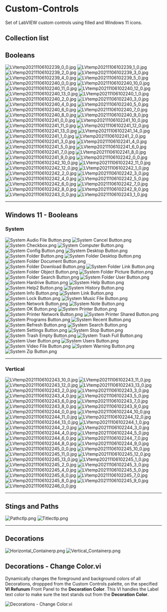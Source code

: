 # Custom-Controls
Set of LabVIEW custom controls using filled and Windows 11 icons.

## Collection list

<DIV>
	<H2>Booleans</H2>
		<IMG SRC="./images/Control Collection/Booleans/LVtemp20211106102239_0_0.jpg"  ALT="LVtemp20211106102239_0_0.jpg">	<IMG SRC="./images/Control Collection/Booleans/LVtemp20211106102239_1_0.jpg"  ALT="LVtemp20211106102239_1_0.jpg">	<IMG SRC="./images/Control Collection/Booleans/LVtemp20211106102239_2_0.jpg"  ALT="LVtemp20211106102239_2_0.jpg">	<IMG SRC="./images/Control Collection/Booleans/LVtemp20211106102239_3_0.jpg"  ALT="LVtemp20211106102239_3_0.jpg">	<IMG SRC="./images/Control Collection/Booleans/LVtemp20211106102239_4_0.jpg"  ALT="LVtemp20211106102239_4_0.jpg">	<IMG SRC="./images/Control Collection/Booleans/LVtemp20211106102239_5_0.jpg"  ALT="LVtemp20211106102239_5_0.jpg">	<IMG SRC="./images/Control Collection/Booleans/LVtemp20211106102240_0_0.jpg"  ALT="LVtemp20211106102240_0_0.jpg">	<IMG SRC="./images/Control Collection/Booleans/LVtemp20211106102240_10_0.jpg"  ALT="LVtemp20211106102240_10_0.jpg">	<IMG SRC="./images/Control Collection/Booleans/LVtemp20211106102240_11_0.jpg"  ALT="LVtemp20211106102240_11_0.jpg">	<IMG SRC="./images/Control Collection/Booleans/LVtemp20211106102240_12_0.jpg"  ALT="LVtemp20211106102240_12_0.jpg">	<IMG SRC="./images/Control Collection/Booleans/LVtemp20211106102240_13_0.jpg"  ALT="LVtemp20211106102240_13_0.jpg">	<IMG SRC="./images/Control Collection/Booleans/LVtemp20211106102240_1_0.jpg"  ALT="LVtemp20211106102240_1_0.jpg">	<IMG SRC="./images/Control Collection/Booleans/LVtemp20211106102240_2_0.jpg"  ALT="LVtemp20211106102240_2_0.jpg">	<IMG SRC="./images/Control Collection/Booleans/LVtemp20211106102240_3_0.jpg"  ALT="LVtemp20211106102240_3_0.jpg">	<IMG SRC="./images/Control Collection/Booleans/LVtemp20211106102240_4_0.jpg"  ALT="LVtemp20211106102240_4_0.jpg">	<IMG SRC="./images/Control Collection/Booleans/LVtemp20211106102240_5_0.jpg"  ALT="LVtemp20211106102240_5_0.jpg">	<IMG SRC="./images/Control Collection/Booleans/LVtemp20211106102240_6_0.jpg"  ALT="LVtemp20211106102240_6_0.jpg">	<IMG SRC="./images/Control Collection/Booleans/LVtemp20211106102240_7_0.jpg"  ALT="LVtemp20211106102240_7_0.jpg">	<IMG SRC="./images/Control Collection/Booleans/LVtemp20211106102240_8_0.jpg"  ALT="LVtemp20211106102240_8_0.jpg">	<IMG SRC="./images/Control Collection/Booleans/LVtemp20211106102240_9_0.jpg"  ALT="LVtemp20211106102240_9_0.jpg">	<IMG SRC="./images/Control Collection/Booleans/LVtemp20211106102241_0_0.jpg"  ALT="LVtemp20211106102241_0_0.jpg">	<IMG SRC="./images/Control Collection/Booleans/LVtemp20211106102241_10_0.jpg"  ALT="LVtemp20211106102241_10_0.jpg">	<IMG SRC="./images/Control Collection/Booleans/LVtemp20211106102241_11_0.jpg"  ALT="LVtemp20211106102241_11_0.jpg">	<IMG SRC="./images/Control Collection/Booleans/LVtemp20211106102241_12_0.jpg"  ALT="LVtemp20211106102241_12_0.jpg">	<IMG SRC="./images/Control Collection/Booleans/LVtemp20211106102241_13_0.jpg"  ALT="LVtemp20211106102241_13_0.jpg">	<IMG SRC="./images/Control Collection/Booleans/LVtemp20211106102241_14_0.jpg"  ALT="LVtemp20211106102241_14_0.jpg">	<IMG SRC="./images/Control Collection/Booleans/LVtemp20211106102241_1_0.jpg"  ALT="LVtemp20211106102241_1_0.jpg">	<IMG SRC="./images/Control Collection/Booleans/LVtemp20211106102241_2_0.jpg"  ALT="LVtemp20211106102241_2_0.jpg">	<IMG SRC="./images/Control Collection/Booleans/LVtemp20211106102241_3_0.jpg"  ALT="LVtemp20211106102241_3_0.jpg">	<IMG SRC="./images/Control Collection/Booleans/LVtemp20211106102241_4_0.jpg"  ALT="LVtemp20211106102241_4_0.jpg">	<IMG SRC="./images/Control Collection/Booleans/LVtemp20211106102241_5_0.jpg"  ALT="LVtemp20211106102241_5_0.jpg">	<IMG SRC="./images/Control Collection/Booleans/LVtemp20211106102241_6_0.jpg"  ALT="LVtemp20211106102241_6_0.jpg">	<IMG SRC="./images/Control Collection/Booleans/LVtemp20211106102241_7_0.jpg"  ALT="LVtemp20211106102241_7_0.jpg">	<IMG SRC="./images/Control Collection/Booleans/LVtemp20211106102241_8_0.jpg"  ALT="LVtemp20211106102241_8_0.jpg">	<IMG SRC="./images/Control Collection/Booleans/LVtemp20211106102241_9_0.jpg"  ALT="LVtemp20211106102241_9_0.jpg">	<IMG SRC="./images/Control Collection/Booleans/LVtemp20211106102242_0_0.jpg"  ALT="LVtemp20211106102242_0_0.jpg">	<IMG SRC="./images/Control Collection/Booleans/LVtemp20211106102242_10_0.jpg"  ALT="LVtemp20211106102242_10_0.jpg">	<IMG SRC="./images/Control Collection/Booleans/LVtemp20211106102242_11_0.jpg"  ALT="LVtemp20211106102242_11_0.jpg">	<IMG SRC="./images/Control Collection/Booleans/LVtemp20211106102242_12_0.jpg"  ALT="LVtemp20211106102242_12_0.jpg">	<IMG SRC="./images/Control Collection/Booleans/LVtemp20211106102242_1_0.jpg"  ALT="LVtemp20211106102242_1_0.jpg">	<IMG SRC="./images/Control Collection/Booleans/LVtemp20211106102242_2_0.jpg"  ALT="LVtemp20211106102242_2_0.jpg">	<IMG SRC="./images/Control Collection/Booleans/LVtemp20211106102242_3_0.jpg"  ALT="LVtemp20211106102242_3_0.jpg">	<IMG SRC="./images/Control Collection/Booleans/LVtemp20211106102242_4_0.jpg"  ALT="LVtemp20211106102242_4_0.jpg">	<IMG SRC="./images/Control Collection/Booleans/LVtemp20211106102242_5_0.jpg"  ALT="LVtemp20211106102242_5_0.jpg">	<IMG SRC="./images/Control Collection/Booleans/LVtemp20211106102242_6_0.jpg"  ALT="LVtemp20211106102242_6_0.jpg">	<IMG SRC="./images/Control Collection/Booleans/LVtemp20211106102242_7_0.jpg"  ALT="LVtemp20211106102242_7_0.jpg">	<IMG SRC="./images/Control Collection/Booleans/LVtemp20211106102242_8_0.jpg"  ALT="LVtemp20211106102242_8_0.jpg">	<IMG SRC="./images/Control Collection/Booleans/LVtemp20211106102242_9_0.jpg"  ALT="LVtemp20211106102242_9_0.jpg">	<IMG SRC="./images/Control Collection/Booleans/LVtemp20211106102243_0_0.jpg"  ALT="LVtemp20211106102243_0_0.jpg">	<IMG SRC="./images/Control Collection/Booleans/LVtemp20211106102243_1_0.jpg"  ALT="LVtemp20211106102243_1_0.jpg">
	<HR SIZE="1" WIDTH=" 100.000000%">
	<H2>Windows 11 - Booleans</H2>
		<H3>System</H3>
			<IMG SRC="./images/Control Collection/Windows 11 - Booleans/System Audio File Button.png"  ALT="System Audio File Button.png">  <IMG SRC="./images/Control Collection/Windows 11 - Booleans/System Cancel Button.png"  ALT="System Cancel Button.png">  <IMG SRC="./images/Control Collection/Windows 11 - Booleans/System Checkbox.png"  ALT="System Checkbox.png">  <IMG SRC="./images/Control Collection/Windows 11 - Booleans/System Computer Button.png"  ALT="System Computer Button.png">  <IMG SRC="./images/Control Collection/Windows 11 - Booleans/System Config Button.png"  ALT="System Config Button.png">  <IMG SRC="./images/Control Collection/Windows 11 - Booleans/System Desktop Button.png"  ALT="System Desktop Button.png">  <IMG SRC="./images/Control Collection/Windows 11 - Booleans/System Folder Button.png"  ALT="System Folder Button.png">  <IMG SRC="./images/Control Collection/Windows 11 - Booleans/System Folder Desktop Button.png"  ALT="System Folder Desktop Button.png">  <IMG SRC="./images/Control Collection/Windows 11 - Booleans/System Folder Document Button.png"  ALT="System Folder Document Button.png">  <IMG SRC="./images/Control Collection/Windows 11 - Booleans/System Folder Download Button.png"  ALT="System Folder Download Button.png">  <IMG SRC="./images/Control Collection/Windows 11 - Booleans/System Folder Link Button.png"  ALT="System Folder Link Button.png">  <IMG SRC="./images/Control Collection/Windows 11 - Booleans/System Folder Object Button.png"  ALT="System Folder Object Button.png">  <IMG SRC="./images/Control Collection/Windows 11 - Booleans/System Folder Picture Button.png"  ALT="System Folder Picture Button.png">  <IMG SRC="./images/Control Collection/Windows 11 - Booleans/System Folder Search Button.png"  ALT="System Folder Search Button.png">  <IMG SRC="./images/Control Collection/Windows 11 - Booleans/System Folder User Button.png"  ALT="System Folder User Button.png">  <IMG SRC="./images/Control Collection/Windows 11 - Booleans/System Hardrive Button.png"  ALT="System Hardrive Button.png">  <IMG SRC="./images/Control Collection/Windows 11 - Booleans/System Help Button.png"  ALT="System Help Button.png">  <IMG SRC="./images/Control Collection/Windows 11 - Booleans/System Help2 Button.png"  ALT="System Help2 Button.png">  <IMG SRC="./images/Control Collection/Windows 11 - Booleans/System History Button.png"  ALT="System History Button.png">  <IMG SRC="./images/Control Collection/Windows 11 - Booleans/System Info Button.png"  ALT="System Info Button.png">  <IMG SRC="./images/Control Collection/Windows 11 - Booleans/System Link Button.png"  ALT="System Link Button.png">  <IMG SRC="./images/Control Collection/Windows 11 - Booleans/System Lock Button.png"  ALT="System Lock Button.png">  <IMG SRC="./images/Control Collection/Windows 11 - Booleans/System Music File Button.png"  ALT="System Music File Button.png">  <IMG SRC="./images/Control Collection/Windows 11 - Booleans/System Network Button.png"  ALT="System Network Button.png">  <IMG SRC="./images/Control Collection/Windows 11 - Booleans/System Note Button.png"  ALT="System Note Button.png">  <IMG SRC="./images/Control Collection/Windows 11 - Booleans/System OK Button.png"  ALT="System OK Button.png">  <IMG SRC="./images/Control Collection/Windows 11 - Booleans/System Printer Button.png"  ALT="System Printer Button.png">  <IMG SRC="./images/Control Collection/Windows 11 - Booleans/System Printer Network Button.png"  ALT="System Printer Network Button.png">  <IMG SRC="./images/Control Collection/Windows 11 - Booleans/System Printer Shared Button.png"  ALT="System Printer Shared Button.png">  <IMG SRC="./images/Control Collection/Windows 11 - Booleans/System Programs Button.png"  ALT="System Programs Button.png">  <IMG SRC="./images/Control Collection/Windows 11 - Booleans/System Recent Button.png"  ALT="System Recent Button.png">  <IMG SRC="./images/Control Collection/Windows 11 - Booleans/System Refresh Button.png"  ALT="System Refresh Button.png">  <IMG SRC="./images/Control Collection/Windows 11 - Booleans/System Search Button.png"  ALT="System Search Button.png">  <IMG SRC="./images/Control Collection/Windows 11 - Booleans/System Settings Button.png"  ALT="System Settings Button.png">  <IMG SRC="./images/Control Collection/Windows 11 - Booleans/System Stop Button.png"  ALT="System Stop Button.png">  <IMG SRC="./images/Control Collection/Windows 11 - Booleans/System Trash Empty Button.png"  ALT="System Trash Empty Button.png">  <IMG SRC="./images/Control Collection/Windows 11 - Booleans/System Trash Full Button.png"  ALT="System Trash Full Button.png">  <IMG SRC="./images/Control Collection/Windows 11 - Booleans/System User Button.png"  ALT="System User Button.png">  <IMG SRC="./images/Control Collection/Windows 11 - Booleans/System Users Button.png"  ALT="System Users Button.png">  <IMG SRC="./images/Control Collection/Windows 11 - Booleans/System Video File Button.png"  ALT="System Video File Button.png">  <IMG SRC="./images/Control Collection/Windows 11 - Booleans/System Warning Button.png"  ALT="System Warning Button.png">  <IMG SRC="./images/Control Collection/Windows 11 - Booleans/System Zip Button.png"  ALT="System Zip Button.png">
			<HR SIZE="1" WIDTH=" 100.000000%">
		<H3>Vertical</H3>
			<IMG SRC="./images/Control Collection/Windows 11 - Booleans/LVtemp20211106102243_10_0.jpg"  ALT="LVtemp20211106102243_10_0.jpg">	<IMG SRC="./images/Control Collection/Windows 11 - Booleans/LVtemp20211106102243_11_0.jpg"  ALT="LVtemp20211106102243_11_0.jpg">	<IMG SRC="./images/Control Collection/Windows 11 - Booleans/LVtemp20211106102243_12_0.jpg"  ALT="LVtemp20211106102243_12_0.jpg">	<IMG SRC="./images/Control Collection/Windows 11 - Booleans/LVtemp20211106102243_13_0.jpg"  ALT="LVtemp20211106102243_13_0.jpg">	<IMG SRC="./images/Control Collection/Windows 11 - Booleans/LVtemp20211106102243_2_0.jpg"  ALT="LVtemp20211106102243_2_0.jpg">	<IMG SRC="./images/Control Collection/Windows 11 - Booleans/LVtemp20211106102243_3_0.jpg"  ALT="LVtemp20211106102243_3_0.jpg">	<IMG SRC="./images/Control Collection/Windows 11 - Booleans/LVtemp20211106102243_4_0.jpg"  ALT="LVtemp20211106102243_4_0.jpg">	<IMG SRC="./images/Control Collection/Windows 11 - Booleans/LVtemp20211106102243_5_0.jpg"  ALT="LVtemp20211106102243_5_0.jpg">	<IMG SRC="./images/Control Collection/Windows 11 - Booleans/LVtemp20211106102243_6_0.jpg"  ALT="LVtemp20211106102243_6_0.jpg">	<IMG SRC="./images/Control Collection/Windows 11 - Booleans/LVtemp20211106102243_7_0.jpg"  ALT="LVtemp20211106102243_7_0.jpg">	<IMG SRC="./images/Control Collection/Windows 11 - Booleans/LVtemp20211106102243_8_0.jpg"  ALT="LVtemp20211106102243_8_0.jpg">	<IMG SRC="./images/Control Collection/Windows 11 - Booleans/LVtemp20211106102243_9_0.jpg"  ALT="LVtemp20211106102243_9_0.jpg">	<IMG SRC="./images/Control Collection/Windows 11 - Booleans/LVtemp20211106102244_0_0.jpg"  ALT="LVtemp20211106102244_0_0.jpg">	<IMG SRC="./images/Control Collection/Windows 11 - Booleans/LVtemp20211106102244_10_0.jpg"  ALT="LVtemp20211106102244_10_0.jpg">	<IMG SRC="./images/Control Collection/Windows 11 - Booleans/LVtemp20211106102244_11_0.jpg"  ALT="LVtemp20211106102244_11_0.jpg">	<IMG SRC="./images/Control Collection/Windows 11 - Booleans/LVtemp20211106102244_12_0.jpg"  ALT="LVtemp20211106102244_12_0.jpg">	<IMG SRC="./images/Control Collection/Windows 11 - Booleans/LVtemp20211106102244_13_0.jpg"  ALT="LVtemp20211106102244_13_0.jpg">	<IMG SRC="./images/Control Collection/Windows 11 - Booleans/LVtemp20211106102244_1_0.jpg"  ALT="LVtemp20211106102244_1_0.jpg">	<IMG SRC="./images/Control Collection/Windows 11 - Booleans/LVtemp20211106102244_2_0.jpg"  ALT="LVtemp20211106102244_2_0.jpg">	<IMG SRC="./images/Control Collection/Windows 11 - Booleans/LVtemp20211106102244_3_0.jpg"  ALT="LVtemp20211106102244_3_0.jpg">	<IMG SRC="./images/Control Collection/Windows 11 - Booleans/LVtemp20211106102244_4_0.jpg"  ALT="LVtemp20211106102244_4_0.jpg">	<IMG SRC="./images/Control Collection/Windows 11 - Booleans/LVtemp20211106102244_5_0.jpg"  ALT="LVtemp20211106102244_5_0.jpg">	<IMG SRC="./images/Control Collection/Windows 11 - Booleans/LVtemp20211106102244_6_0.jpg"  ALT="LVtemp20211106102244_6_0.jpg">	<IMG SRC="./images/Control Collection/Windows 11 - Booleans/LVtemp20211106102244_7_0.jpg"  ALT="LVtemp20211106102244_7_0.jpg">	<IMG SRC="./images/Control Collection/Windows 11 - Booleans/LVtemp20211106102244_8_0.jpg"  ALT="LVtemp20211106102244_8_0.jpg">	<IMG SRC="./images/Control Collection/Windows 11 - Booleans/LVtemp20211106102244_9_0.jpg"  ALT="LVtemp20211106102244_9_0.jpg">	<IMG SRC="./images/Control Collection/Windows 11 - Booleans/LVtemp20211106102245_0_0.jpg"  ALT="LVtemp20211106102245_0_0.jpg">	<IMG SRC="./images/Control Collection/Windows 11 - Booleans/LVtemp20211106102245_10_0.jpg"  ALT="LVtemp20211106102245_10_0.jpg">	<IMG SRC="./images/Control Collection/Windows 11 - Booleans/LVtemp20211106102245_11_0.jpg"  ALT="LVtemp20211106102245_11_0.jpg">	<IMG SRC="./images/Control Collection/Windows 11 - Booleans/LVtemp20211106102245_12_0.jpg"  ALT="LVtemp20211106102245_12_0.jpg">	<IMG SRC="./images/Control Collection/Windows 11 - Booleans/LVtemp20211106102245_13_0.jpg"  ALT="LVtemp20211106102245_13_0.jpg">	<IMG SRC="./images/Control Collection/Windows 11 - Booleans/LVtemp20211106102245_1_0.jpg"  ALT="LVtemp20211106102245_1_0.jpg">	<IMG SRC="./images/Control Collection/Windows 11 - Booleans/LVtemp20211106102245_2_0.jpg"  ALT="LVtemp20211106102245_2_0.jpg">	<IMG SRC="./images/Control Collection/Windows 11 - Booleans/LVtemp20211106102245_3_0.jpg"  ALT="LVtemp20211106102245_3_0.jpg">	<IMG SRC="./images/Control Collection/Windows 11 - Booleans/LVtemp20211106102245_4_0.jpg"  ALT="LVtemp20211106102245_4_0.jpg">	<IMG SRC="./images/Control Collection/Windows 11 - Booleans/LVtemp20211106102245_5_0.jpg"  ALT="LVtemp20211106102245_5_0.jpg">	<IMG SRC="./images/Control Collection/Windows 11 - Booleans/LVtemp20211106102245_6_0.jpg"  ALT="LVtemp20211106102245_6_0.jpg">	<IMG SRC="./images/Control Collection/Windows 11 - Booleans/LVtemp20211106102245_7_0.jpg"  ALT="LVtemp20211106102245_7_0.jpg">	<IMG SRC="./images/Control Collection/Windows 11 - Booleans/LVtemp20211106102245_8_0.jpg"  ALT="LVtemp20211106102245_8_0.jpg">	<IMG SRC="./images/Control Collection/Windows 11 - Booleans/LVtemp20211106102245_9_0.jpg"  ALT="LVtemp20211106102245_9_0.jpg">	<IMG SRC="./images/Control Collection/Windows 11 - Booleans/LVtemp20211106102246_0_0.jpg"  ALT="LVtemp20211106102246_0_0.jpg">
	<HR SIZE="1" WIDTH=" 100.000000%">
	<H2>Stings and Paths</H2>
		<IMG SRC="./images/Control Collection/Strings and Paths/Pathctlp.png"  ALT="Pathctlp.png">	<IMG SRC="./images/Control Collection/Strings and Paths/Titlectlp.png"  ALT="Titlectlp.png">
	<HR SIZE="1" WIDTH=" 100.000000%">
	<H2>Decorations</H2>
		<IMG SRC="./images/Control Collection/Decorations/Horizontal_Containerp.png"  ALT="Horizontal_Containerp.png">	<IMG SRC="./images/Control Collection/Decorations/Vertical_Containerp.png"  ALT="Vertical_Containerp.png">
	<A NAME="Decorations _ Change Color.vi"></A>
	<H2>Decorations - Change Color.vi</H2>
	<P>Dynamically changes the foreground and background colors of all Decorations, droppped from the Custom Controls palette, on the specified <B>VI Refunum</B> Front Panel to the <B>Decoration Color</B>. This VI handles the Label text color to make sure the text stands out from the <B>Decoration Color</B>.</P>
	<P><IMG SRC="./docs/CustomControls_Help/Decorations_-_Change_Colorc.png" ALT="Decorations - Change Color.vi"></P>
</DIV>


